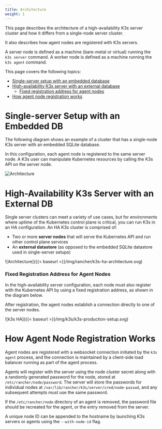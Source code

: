 ```yaml
---
title: Architecture
weight: 1
---
```


This page describes the architecture of a high-availability K3s server cluster and how it differs from a single-node server cluster.

It also describes how agent nodes are registered with K3s servers.

A server node is defined as a machine (bare-metal or virtual) running the `k3s server` command. A worker node is defined as a machine running the `k3s agent` command.

This page covers the following topics:

- [Single-server setup with an embedded database](#single-server-setup-with-an-embedded-db)
- [High-availability K3s server with an external database](#high-availability-k3s-server-with-an-external-db)
  - [Fixed registration address for agent nodes](#fixed-registration-address-for-agent-nodes)
- [How agent node registration works](#how-agent-node-registration-works)

# Single-server Setup with an Embedded DB

The following diagram shows an example of a cluster that has a single-node K3s server with an embedded SQLite database.

In this configuration, each agent node is registered to the same server node. A K3s user can manipulate Kubernetes resources by calling the K3s API on the server node.

![Architecture]({{<baseurl>}}/img/rancher/k3s-single-node-server-architecture.svg)

# High-Availability K3s Server with an External DB

Single server clusters can meet a variety of use cases, but for environments where uptime of the Kubernetes control plane is critical, you can run K3s in an HA configuration. An HA K3s cluster is comprised of:

* Two or more **server nodes** that will serve the Kubernetes API and run other control plane services
* An **external datastore** (as opposed to the embedded SQLite datastore used in single-server setups)

![Architecture]({{< baseurl >}}/img/rancher/k3s-ha-architecture.svg)

### Fixed Registration Address for Agent Nodes

In the high-availability server configuration, each node must also register with the Kubernetes API by using a fixed registration address, as shown in the diagram below.

After registration, the agent nodes establish a connection directly to one of the server nodes.

![k3s HA]({{< baseurl >}}/img/k3s/k3s-production-setup.svg)

# How Agent Node Registration Works

Agent nodes are registered with a websocket connection initiated by the `k3s agent` process, and the connection is maintained by a client-side load balancer running as part of the agent process.

Agents will register with the server using the node cluster secret along with a randomly generated password for the node, stored at `/etc/rancher/node/password`. The server will store the passwords for individual nodes at `/var/lib/rancher/k3s/server/cred/node-passwd`, and any subsequent attempts must use the same password.

If the `/etc/rancher/node` directory of an agent is removed, the password file should be recreated for the agent, or the entry removed from the server.

A unique node ID can be appended to the hostname by launching K3s servers or agents using the `--with-node-id` flag.